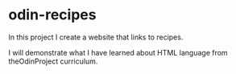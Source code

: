 # odin-recipes

In this project I create a website that links to recipes.

I will demonstrate what I have learned about HTML language from theOdinProject curriculum.